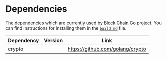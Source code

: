 Dependencies
============

The dependencies which are currently used by [Block Chain Go](https://github.com/YuriyLisovskiy/blockchain-go) project. You can find instructions for installing them in the [`build.md`](build.md) file.

| Dependency | Version | Link |
| --- | --- | --- |
| crypto |  | https://github.com/golang/crypto |

